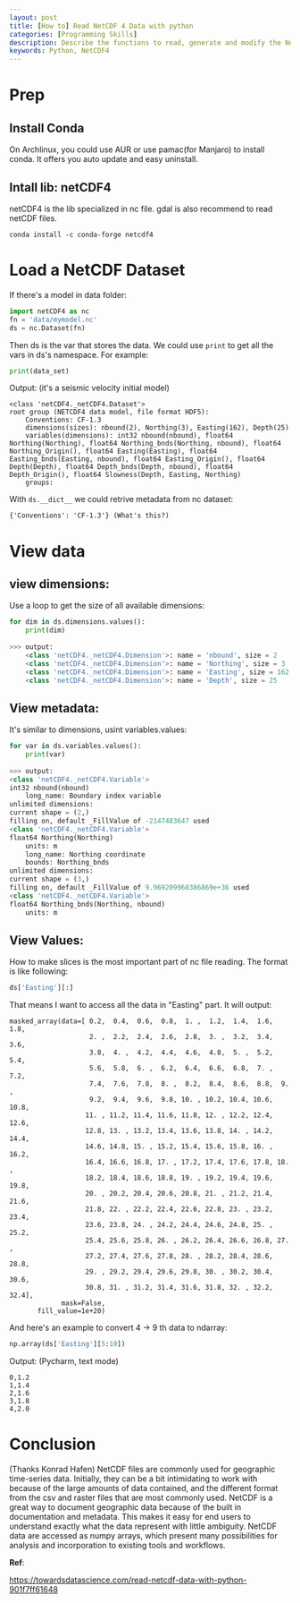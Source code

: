 ```yaml
---
layout: post
title: [How to] Read NetCDF 4 Data with python
categories: [Programming Skills]
description: Describe the functions to read, generate and modify the NetCDF 4 data
keywords: Python, NetCDF4
---
```


# Prep

## Install Conda

On Archlinux, you could use AUR or use pamac(for Manjaro) to install conda. It offers you auto update and easy uninstall.

## Intall lib: netCDF4

netCDF4 is the lib specialized in nc file. gdal is also recommend to read netCDF files.

```shell
conda install -c conda-forge netcdf4
```

# Load a NetCDF Dataset

If there's a model in data folder: 

```python
import netCDF4 as nc
fn = 'data/mymodel.nc'
ds = nc.Dataset(fn)
```

Then ds is the var that stores the data. We could use `print` to get all the vars in ds's namespace. For example: 

```python
print(data_set)
```

Output: (it's a seismic velocity initial model)

```
<class 'netCDF4._netCDF4.Dataset'>
root group (NETCDF4 data model, file format HDF5):
    Conventions: CF-1.3
    dimensions(sizes): nbound(2), Northing(3), Easting(162), Depth(25)
    variables(dimensions): int32 nbound(nbound), float64 Northing(Northing), float64 Northing_bnds(Northing, nbound), float64 Northing_Origin(), float64 Easting(Easting), float64 Easting_bnds(Easting, nbound), float64 Easting_Origin(), float64 Depth(Depth), float64 Depth_bnds(Depth, nbound), float64 Depth_Origin(), float64 Slowness(Depth, Easting, Northing)
    groups:
```

With `ds.__dict__` we could retrive metadata from nc dataset: 

```
{'Conventions': 'CF-1.3'} (What's this?)
```

# View data

## view dimensions: 

Use a loop to get the size of all available dimensions: 

```python
for dim in ds.dimensions.values():
    print(dim)
   
>>> output: 
    <class 'netCDF4._netCDF4.Dimension'>: name = 'nbound', size = 2
    <class 'netCDF4._netCDF4.Dimension'>: name = 'Northing', size = 3
    <class 'netCDF4._netCDF4.Dimension'>: name = 'Easting', size = 162
    <class 'netCDF4._netCDF4.Dimension'>: name = 'Depth', size = 25
```

## View metadata:

It's similar to dimensions, usint variables.values: 

```python
for var in ds.variables.values():
    print(var)
 
>>> output: 
<class 'netCDF4._netCDF4.Variable'>
int32 nbound(nbound)
    long_name: Boundary index variable
unlimited dimensions: 
current shape = (2,)
filling on, default _FillValue of -2147483647 used
<class 'netCDF4._netCDF4.Variable'>
float64 Northing(Northing)
    units: m
    long_name: Northing coordinate
    bounds: Northing_bnds
unlimited dimensions: 
current shape = (3,)
filling on, default _FillValue of 9.969209968386869e+36 used
<class 'netCDF4._netCDF4.Variable'>
float64 Northing_bnds(Northing, nbound)
    units: m
```

## View Values: 

How to make slices is the most important part of nc file reading. The format is like following: 

```Python
ds['Easting'][:]
```

That means I want to access all the data in "Easting" part. It will output: 

```
masked_array(data=[ 0.2,  0.4,  0.6,  0.8,  1. ,  1.2,  1.4,  1.6,  1.8,
                    2. ,  2.2,  2.4,  2.6,  2.8,  3. ,  3.2,  3.4,  3.6,
                    3.8,  4. ,  4.2,  4.4,  4.6,  4.8,  5. ,  5.2,  5.4,
                    5.6,  5.8,  6. ,  6.2,  6.4,  6.6,  6.8,  7. ,  7.2,
                    7.4,  7.6,  7.8,  8. ,  8.2,  8.4,  8.6,  8.8,  9. ,
                    9.2,  9.4,  9.6,  9.8, 10. , 10.2, 10.4, 10.6, 10.8,
                   11. , 11.2, 11.4, 11.6, 11.8, 12. , 12.2, 12.4, 12.6,
                   12.8, 13. , 13.2, 13.4, 13.6, 13.8, 14. , 14.2, 14.4,
                   14.6, 14.8, 15. , 15.2, 15.4, 15.6, 15.8, 16. , 16.2,
                   16.4, 16.6, 16.8, 17. , 17.2, 17.4, 17.6, 17.8, 18. ,
                   18.2, 18.4, 18.6, 18.8, 19. , 19.2, 19.4, 19.6, 19.8,
                   20. , 20.2, 20.4, 20.6, 20.8, 21. , 21.2, 21.4, 21.6,
                   21.8, 22. , 22.2, 22.4, 22.6, 22.8, 23. , 23.2, 23.4,
                   23.6, 23.8, 24. , 24.2, 24.4, 24.6, 24.8, 25. , 25.2,
                   25.4, 25.6, 25.8, 26. , 26.2, 26.4, 26.6, 26.8, 27. ,
                   27.2, 27.4, 27.6, 27.8, 28. , 28.2, 28.4, 28.6, 28.8,
                   29. , 29.2, 29.4, 29.6, 29.8, 30. , 30.2, 30.4, 30.6,
                   30.8, 31. , 31.2, 31.4, 31.6, 31.8, 32. , 32.2, 32.4],
             mask=False,
       fill_value=1e+20)
```

And here's an example to convert 4 -> 9 th data to ndarray: 

```python
np.array(ds['Easting'][5:10])
```

Output: (Pycharm, text mode)

```
0,1.2
1,1.4
2,1.6
3,1.8
4,2.0
```

# Conclusion

(Thanks Konrad Hafen) NetCDF files are commonly used for geographic time-series data. Initially, they can be a bit intimidating to work with because of the large amounts of data contained, and the different format from the csv and raster files that are most commonly used. NetCDF is a great way to document geographic data because of the built in documentation and metadata. This makes it easy for end users to understand exactly what the data represent with little ambiguity. NetCDF data are accessed as numpy arrays, which present many possibilities for analysis and incorporation to existing tools and workflows.



**Ref**: 

https://towardsdatascience.com/read-netcdf-data-with-python-901f7ff61648
